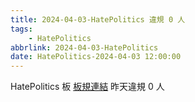 ```yaml
---
title: 2024-04-03-HatePolitics 違規 0 人
tags:
    - HatePolitics
abbrlink: 2024-04-03-HatePolitics
date: HatePolitics-2024-04-03 12:00:00
---
```

HatePolitics 板 [板規連結](https://www.ptt.cc/bbs/HatePolitics/M.1617115262.A.D60.html)
昨天違規 0 人
